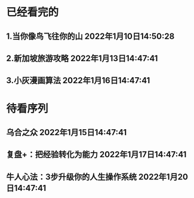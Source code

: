 # 已经看完的
## 1.当你像鸟飞往你的山 2022年1月10日14:50:28
## 2.新加坡旅游攻略  2022年1月13日14:47:41
## 3.小灰漫画算法   2022年1月16日14:47:41
# 待看序列
## 乌合之众 2022年1月15日14:47:41
## 复盘+：把经验转化为能力 2022年1月17日14:47:41
## 牛人心法：3步升级你的人生操作系统 2022年1月20日14:47:41
